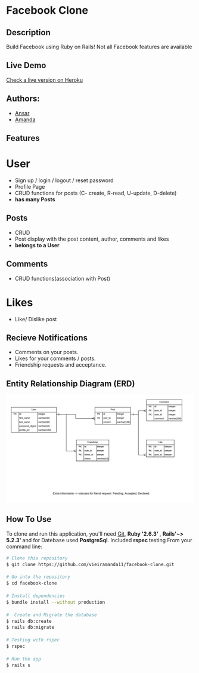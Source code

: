 # Facebook Clone

## Description
Build Facebook using Ruby on Rails! Not all Facebook features are available

## Live Demo

[Check a live version on Heroku](#)

## Authors:
* [Ansar](https://github.com/ansaryergesh)
* [Amanda](https://github.com/vieiramanda11)

## Features

# User
* Sign up / login / logout / reset password
* Profile Page
* CRUD functions for posts (C- create, R-read, U-update, D-delete)
* <b> has many Posts </b> 

## Posts
* CRUD
* Post display with the post content, author, comments and likes
* <b> belongs to a User </b>

## Comments
* CRUD functions(association with Post)
# Likes
* Like/ Dislike post

## Recieve Notifications
* Comments on your posts.
* Likes for your comments / posts.
* Friendship requests and acceptance.

## Entity Relationship Diagram (ERD)
![alt text](docs/erd.jpeg)


## How To Use

To clone and run this application, you'll need [Git](https://git-scm.com), <b>Ruby '2.6.3' </b>, <b>Rails'~> 5.2.3' </b> and for Datebase used <b> PostgreSql</b>. Included <b> rspec </b> testing From your command line:

```bash
# Clone this repository
$ git clone https://github.com/vieiramanda11/facebook-clone.git

# Go into the repository
$ cd facebook-clone

# Install dependencies
$ bundle install --without production

#  Create and Migrate the database
$ rails db:create
$ rails db:migrate

# Testing with rspec
$ rspec

# Run the app
$ rails s
```


